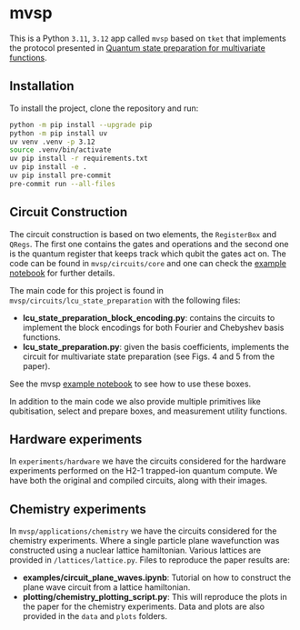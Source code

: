 # mvsp

This is a Python ```3.11```, ```3.12``` app called ```mvsp``` based on ```tket``` that implements the protocol presented in [Quantum state preparation for multivariate functions](https://arxiv.org/abs/2405.21058).

## Installation

To install the project, clone the repository and run:

```sh
python -m pip install --upgrade pip
python -m pip install uv
uv venv .venv -p 3.12
source .venv/bin/activate
uv pip install -r requirements.txt
uv pip install -e .
uv pip install pre-commit
pre-commit run --all-files
```

## Circuit Construction

The circuit construction is based on two elements, the ```RegisterBox``` and ```QRegs```. The first one contains the gates and operations and the second one is the quantum register that keeps track which qubit the gates act on. The code can be found in ```mvsp/circuits/core``` and one can check the [example notebook](https://github.com/CQCL/mvsp/blob/main/examples/circuits/intro_registerbox.ipynb) for further details.

The main code for this project is found in ```mvsp/circuits/lcu_state_preparation``` with the following files:

- **lcu_state_preparation_block_encoding.py**: contains the circuits to implement the block encodings for both Fourier and Chebyshev basis functions.
- **lcu_state_preparation.py**: given the basis coefficients, implements the circuit for multivariate state preparation (see Figs. 4 and 5 from the paper).

See the mvsp [example notebook](https://github.com/CQCL/mvsp/blob/main/examples/circuits/LCUStatePreparationBox_example.ipynb) to see how to use these boxes.

In addition to the main code we also provide multiple primitives like qubitisation, select and prepare boxes, and measurement utility functions.

## Hardware experiments
In ```experiments/hardware``` we have the circuits considered for the hardware experiments performed on the H2-1 trapped-ion quantum compute. We have both the original and compiled circuits, along with their images.

## Chemistry experiments
In ```mvsp/applications/chemistry``` we have the circuits considered for the chemistry experiments. Where a single particle plane wavefunction was constructed using a nuclear lattice hamiltonian. Various lattices are provided in ```/lattices/lattice.py```. Files to reproduce the paper results are:
- **examples/circuit_plane_waves.ipynb**: Tutorial on how to construct the plane wave circuit from a lattice hamiltonian.
- **plotting/chemistry_plotting_script.py**: This will reproduce the plots in the paper for the chemistry experiments. Data and plots are also provided in the ```data``` and ```plots``` folders. 